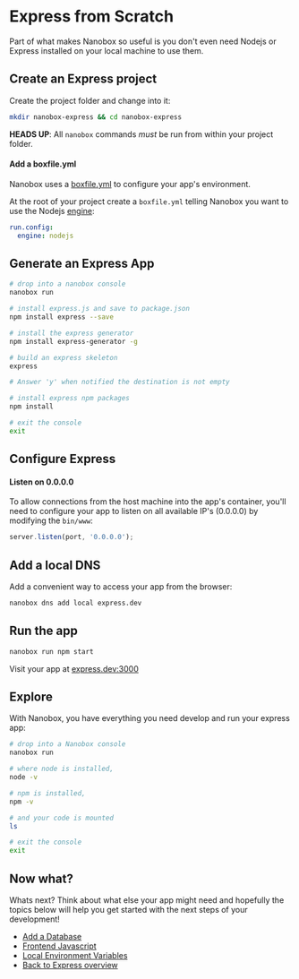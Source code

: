 # Express from Scratch
Part of what makes Nanobox so useful is you don't even need Nodejs or Express installed on your local machine to use them.

## Create an Express project
Create the project folder and change into it:

```bash
mkdir nanobox-express && cd nanobox-express
```

**HEADS UP**: All `nanobox` commands *must* be run from within your project folder.

#### Add a boxfile.yml
Nanobox uses a <a href="https://docs.nanobox.io/boxfile/" target="\_blank">boxfile.yml</a> to configure your app's environment.

At the root of your project create a `boxfile.yml` telling Nanobox you want to use the Nodejs <a href="https://docs.nanobox.io/engines/" target="\_blank">engine</a>:

```yaml
run.config:
  engine: nodejs
```

## Generate an Express App

```bash
# drop into a nanobox console
nanobox run

# install express.js and save to package.json
npm install express --save

# install the express generator
npm install express-generator -g

# build an express skeleton
express

# Answer 'y' when notified the destination is not empty

# install express npm packages
npm install

# exit the console
exit
```

## Configure Express

#### Listen on 0.0.0.0
To allow connections from the host machine into the app's container, you'll need to configure your app to listen on all available IP's (0.0.0.0) by modifying the `bin/www`:

```javascript
server.listen(port, '0.0.0.0');
```

## Add a local DNS
Add a convenient way to access your app from the browser:

```bash
nanobox dns add local express.dev
```

## Run the app

```bash
nanobox run npm start
```

Visit your app at <a href="http://express.dev:3000" target="\_blank">express.dev:3000</a>

## Explore
With Nanobox, you have everything you need develop and run your express app:

```bash
# drop into a Nanobox console
nanobox run

# where node is installed,
node -v

# npm is installed,
npm -v

# and your code is mounted
ls

# exit the console
exit
```

## Now what?
Whats next? Think about what else your app might need and hopefully the topics below will help you get started with the next steps of your development!

* [Add a Database](/nodejs/express/add-a-database)
* [Frontend Javascript](/nodejs/express/frontend-javascript)
* [Local Environment Variables](/nodejs/express/local-evars)
* [Back to Express overview](/nodejs/express)
